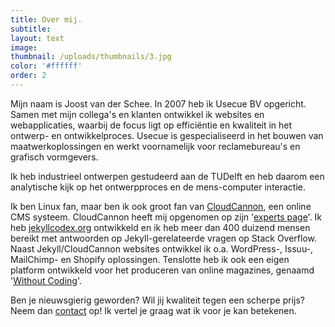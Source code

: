 ```yaml
---
title: Over mij.
subtitle:
layout: text
image:
thumbnail: /uploads/thumbnails/3.jpg
color: '#ffffff'
order: 2
---
```


Mijn naam is Joost van der Schee. In 2007 heb ik Usecue BV opgericht. Samen met mijn collega's en klanten ontwikkel ik websites en webapplicaties, waarbij de focus ligt op effici&euml;ntie en kwaliteit in het ontwerp- en ontwikkelproces. Usecue is gespecialiseerd in het bouwen van maatwerkoplossingen en werkt voornamelijk voor reclamebureau's en grafisch vormgevers. 

Ik heb industrieel ontwerpen gestudeerd aan de TUDelft en heb daarom een analytische kijk op het ontwerpproces en de mens-computer interactie.

Ik ben Linux fan, maar ben ik ook groot fan van [CloudCannon](https://cloudcannon.com/), een online CMS systeem. CloudCannon heeft mij opgenomen op zijn '[experts page](https://cloudcannon.com/experts/)'. Ik heb [jekyllcodex.org](https://jekyllcodex.org) ontwikkeld en ik heb meer dan 400 duizend mensen bereikt met antwoorden op Jekyll-gerelateerde vragen op Stack Overflow. Naast Jekyll/CloudCannon websites ontwikkel ik o.a. WordPress-, Issuu-, MailChimp- en Shopify oplossingen. Tenslotte heb ik ook een eigen platform ontwikkeld voor het produceren van online magazines, genaamd '[Without Coding](https://withoutcoding.com)'. 

Ben je nieuwsgierig geworden? Wil jij kwaliteit tegen een scherpe prijs? Neem dan [contact](/contact) op! Ik vertel je graag wat ik voor je kan betekenen.
